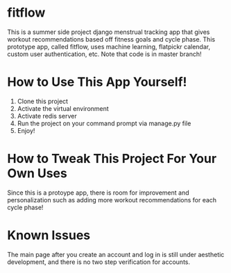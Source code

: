 # fitflow
This is a summer side project django menstrual tracking app that gives workout recommendations based off fitness goals and cycle phase. This prototype app, called fitflow, uses machine learning, flatpickr calendar, custom user authentication, etc.
Note that code is in master branch!


# How to Use This App Yourself!

1. Clone this project
2. Activate the virtual environment
3. Activate redis server
4. Run the project on your command prompt via manage.py file
5. Enjoy!

# How to Tweak This Project For Your Own Uses

Since this is a protoype app, there is room for improvement and personalization such as adding more workout recommendations for each cycle phase!

# Known Issues

The main page after you create an account and log in is still under aesthetic development, and there is no two step verification for accounts. 
